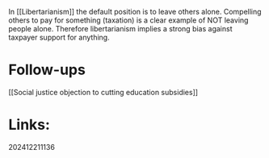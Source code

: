 In [[Libertarianism]] the default position is to leave others alone. Compelling others to pay for something (taxation) is a clear example of NOT leaving people alone. Therefore libertarianism implies a strong bias against taxpayer support for anything.


# Follow-ups
[[Social justice objection to cutting education subsidies]]

# Links: 



202412211136
